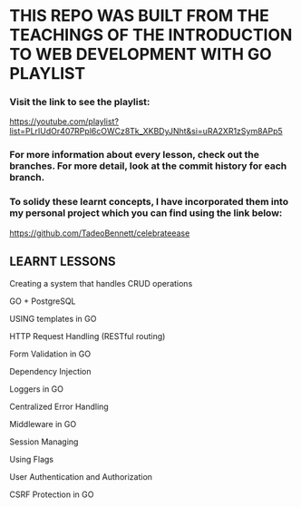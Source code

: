 # THIS REPO WAS BUILT FROM THE TEACHINGS OF THE INTRODUCTION TO WEB DEVELOPMENT WITH GO PLAYLIST 

### Visit the link to see the playlist:
https://youtube.com/playlist?list=PLrIUdOr407RPpl6cOWCz8Tk_XKBDyJNht&si=uRA2XR1zSym8APp5

### For more information about every lesson, check out the branches. For more detail, look at the commit history for each branch.  

### To solidy these learnt concepts, I have incorporated them into my personal project which you can find using the link below:  
https://github.com/TadeoBennett/celebrateease

## LEARNT LESSONS
Creating a system that handles CRUD operations  

GO + PostgreSQL  

USING templates in GO  

HTTP Request Handling (RESTful routing)  

Form Validation in GO  

Dependency Injection  

Loggers in GO  

Centralized Error Handling  

Middleware in GO  

Session Managing  

Using Flags  

User Authentication and Authorization  

CSRF Protection in GO  





